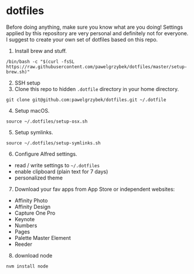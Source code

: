 # dotfiles

Before doing anything, make sure you know what are you doing! Settings applied by this repository are very personal and definitely not for everyone. I suggest to create your own set of dotfiles based on this repo.

1. Install brew and stuff.

```
/bin/bash -c "$(curl -fsSL https://raw.githubusercontent.com/pawelgrzybek/dotfiles/master/setup-brew.sh)"
```

2. SSH setup
3. Clone this repo to hidden `.dotfile` directory in your home directory.

```
git clone git@github.com:pawelgrzybek/dotfiles.git ~/.dotfile
```

4. Setup macOS.

```
source ~/.dotfiles/setup-osx.sh
```

5. Setup symlinks.

```
source ~/.dotfiles/setup-symlinks.sh
```

6. Configure Alfred settings.

- read / write settings to `~/.dotfiles`
- enable clipboard (plain text for 7 days)
- personalized theme

7. Download your fav apps from App Store or independent websites:

- Affinity Photo
- Affinity Design
- Capture One Pro
- Keynote
- Numbers
- Pages
- Palette Master Element
- Reeder

8. download node

```
nvm install node
```
